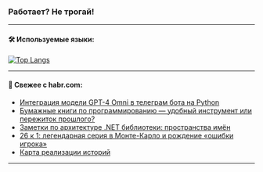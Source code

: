### Работает? Не трогай!

---
<!--
#### 🛠️ Technical stack:

![Java](https://img.shields.io/badge/Java-informational?logo=Oracle&style=flat&logoColor=white&color=FF4500)
![Kotlin](https://img.shields.io/badge/Kotlin-informational?logo=Kotlin&style=flat&logoColor=white&color=774D97)
![TS](https://img.shields.io/badge/TypeScript-informational?logo=typeScript&style=flat&logoColor=black&color=017acc)
![Python](https://img.shields.io/badge/Python-informational?logo=Python&style=flat&logoColor=black&color=ffdd54) <br>
![Spring](https://img.shields.io/badge/Spring-informational?logo=Spring&style=flat&logoColor=white&color=6DB33F) 
![SpringBoot](https://img.shields.io/badge/SpringBoot-informational?logo=SpringBoot&style=flat&logoColor=white&color=6DB33F)
![Nest](https://img.shields.io/badge/NestJS-informational?logo=NestJS&style=flat&logoColor=white&color=E0234E) 
![NodeJS](https://img.shields.io/badge/NodeJS-informational?logo=node.js&style=flat&logoColor=white&color=70A760)<br>
![PostgreSQL](https://img.shields.io/badge/PostgreSQL-informational?logo=PostgreSQL&style=flat&logoColor=white&color=DAA520)
![MongoDB](https://img.shields.io/badge/MongoDB-informational?logo=MongoDB&style=flat&logoColor=white&color=870000)
![Apache](https://img.shields.io/badge/Apache-informational?logo=apache&style=flat&logoColor=white&color=f74e28)

___ 
-->

#### 🛠️ Используемые языки:

[![Top Langs](https://github-readme-stats-u2qms2cxw-advtsettinggmailcoms-projects.vercel.app/api/top-langs/?username=zloylis&langs_count=10&hide_title=true&title_color=e6edf3&size_weight=0.5&count_weight=0.5&layout=compact&hide_progress=true&hide_border=true&theme=dracula)](https://github.com/zloylis)

<!---


####  :octocat:&nbsp;&nbsp; Статистика:

![GitHub stats](https://github-readme-stats-u2qms2cxw-advtsettinggmailcoms-projects.vercel.app/api?username=zloylis&show_icons=true&hide_border=true&theme=dracula&title_color=e6edf3&include_all_commits=true&count_private=true&hide_rank=false&hide_title=true&rank_icon=github)
-->
---

#### 💬 Свежее с habr.com:

<!-- BLOG-POST-LIST:START -->
- [Интеграция модели GPT-4 Omni в телеграм бота на Python](https://habr.com/ru/companies/amvera/articles/836556/?utm_source=habrahabr&utm_medium=rss&utm_campaign=836556)
- [Бумажные книги по программированию — удобный инструмент или пережиток прошлого?](https://habr.com/ru/articles/831906/?utm_source=habrahabr&utm_medium=rss&utm_campaign=831906)
- [Заметки по архитектуре .NET библиотеки: пространства имён](https://habr.com/ru/articles/836790/?utm_source=habrahabr&utm_medium=rss&utm_campaign=836790)
- [26 к 1: легендарная серия в Монте-Карло и рождение «ошибки игрока»](https://habr.com/ru/articles/836788/?utm_source=habrahabr&utm_medium=rss&utm_campaign=836788)
- [Карта реализации историй](https://habr.com/ru/articles/836766/?utm_source=habrahabr&utm_medium=rss&utm_campaign=836766)
<!-- BLOG-POST-LIST:END -->

---
